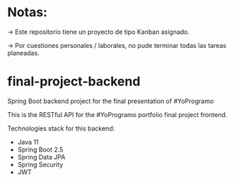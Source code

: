 # Notas:
-> Este repositorio tiene un proyecto de tipo Kanban asignado.

-> Por cuestiones personales / laborales, no pude terminar todas las tareas planeadas.

# final-project-backend
Spring Boot backend project for the final presentation of #YoProgramo

This is the RESTful API for the #YoProgramo portfolio final project frontend.

Technologies stack for this backend:

* Java 11
* Spring Boot 2.5
* Spring Data JPA
* Spring Security
* JWT


